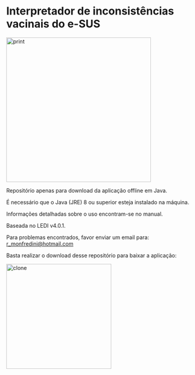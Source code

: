 # Interpretador de inconsistências vacinais do e-SUS
<img width="383" alt="print" src="https://user-images.githubusercontent.com/16089829/86005385-f8731980-b9ea-11ea-9c89-55b1dcc60f5a.png">

Repositório apenas para download da aplicação offline em Java.

É necessário que o Java (JRE) 8 ou superior esteja instalado na máquina.

Informações detalhadas sobre o uso encontram-se no manual.

Baseada no LEDI v4.0.1.

Para problemas encontrados, favor enviar um email para: r_monfredini@hotmail.com

Basta realizar o download desse repositório para baixar a aplicação:

<img width="278" alt="clone" src="https://user-images.githubusercontent.com/16089829/86006281-1db45780-b9ec-11ea-9381-e54b0ce96034.png">

